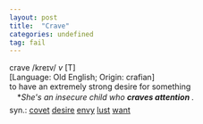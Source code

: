 ```yaml
---
layout: post
title:  "Crave"
categories: undefined
tag: fail
---
```

<DIV style="MARGIN: 0px 0px 5px">crave /kreɪv/ <I>v</I> [T] <BR>[Language: Old English; Origin: crafian]<BR>to have an extremely strong desire for something<BR>　*<I>She's an insecure child who <B>craves attention</B> .</I></DIV>
<DIV style="MARGIN: 0px 0px 5px">
<DIV style="MARGIN: 4px 0px">syn.: <A href="{{ site.baseurl }}/covet"><U>covet</U></A> <A href="{{ site.baseurl }}/desire"><U>desire</U></A> <A href="{{ site.baseurl }}/envy"><U>envy</U></A> <A href="{{ site.baseurl }}/lust"><U>lust</U></A> <A href="{{ site.baseurl }}/want"><U>want</U></A></DIV></DIV>
